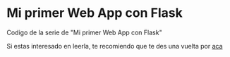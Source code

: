 # Mi primer Web App con Flask

Codigo de la serie de "Mi primer Web App con Flask"

Si estas interesado en leerla, te recomiendo que te des una vuelta por [aca](https://dev.to/gareisdev/series/11860)
